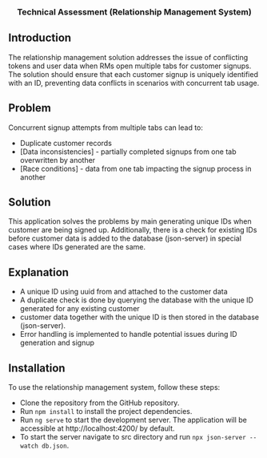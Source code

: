 <h3 align="center"> Technical Assessment (Relationship Management System) </h3>

## Introduction

The relationship management solution addresses the issue of conflicting tokens and user data when RMs open multiple tabs for customer signups. The solution should ensure that each customer signup is uniquely identified with an ID, preventing data conflicts in scenarios with concurrent tab usage.

## Problem

Concurrent signup attempts from multiple tabs can lead to:

- Duplicate customer records
- [Data inconsistencies] - partially completed signups from one tab overwritten by another
- [Race conditions] - data from one tab impacting the signup process in another

## Solution

This application solves the problems by main generating unique IDs when customer are being signed up. Additionally, there is a check for existing IDs before customer data is added to the database (json-server) in special cases where IDs generated are the same.

## Explanation

- A unique ID using uuid from and attached to the customer data
- A duplicate check is done by querying the database with the unique ID generated for any existing customer
- customer data together with the unique ID is then stored in the database (json-server).
- Error handling is implemented to handle potential issues during ID generation and signup


## Installation
To use the relationship management system, follow these steps:

- Clone the repository from the GitHub repository.
- Run `npm install` to install the project dependencies.
- Run `ng serve` to start the development server. The application will be accessible at http://localhost:4200/ by default.
- To start the server navigate to src directory and run `npx json-server --watch db.json`.


